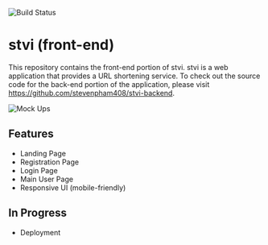 ![Build Status](https://www.travis-ci.com/stevenpham408/stvi-frontend.svg?branch=master)

# stvi (front-end)

This repository contains the front-end portion of stvi. stvi is a web application that provides a URL shortening service. To check out the source code for the back-end portion of the application, please visit https://github.com/stevenpham408/stvi-backend. 

![Mock Ups](https://user-images.githubusercontent.com/27929188/99247089-4b434700-27bb-11eb-8bf2-57752af492af.png)



## Features
- Landing Page
- Registration Page
- Login Page
- Main User Page
- Responsive UI (mobile-friendly)

## In Progress
- Deployment 
